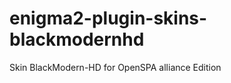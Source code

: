 enigma2-plugin-skins-blackmodernhd
==================================

Skin BlackModern-HD for OpenSPA alliance Edition 
